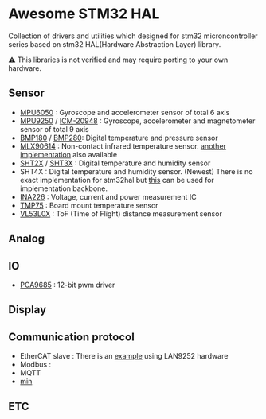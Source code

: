 # Awesome STM32 HAL

Collection of drivers and utilities which designed for stm32 microncontroller series based on stm32 HAL(Hardware Abstraction Layer) library.

:warning: This libraries is not verified and may require porting to your own hardware. 

## Sensor
- [MPU6050](https://github.com/leech001/MPU6050) : Gyroscope and accelerometer sensor of total 6 axis 
- [MPU9250](https://github.com/MarkSherstan/STM32-MPU6050-MPU9250-I2C-SPI) / [ICM-20948](https://github.com/therealwokewok/ICM20948) : Gyroscope, accelerometer and magnetometer sensor of total 9 axis
- [BMP180](https://github.com/eepj/BMP180_for_STM32_HAL) / [BMP280](https://github.com/ciastkolog/BMP280_STM32): Digital temperature and pressure sensor
- [MLX90614](https://github.com/dinamitemic/mlx90614) : Non-contact infrared temperature sensor. [another implementation](https://github.com/nimaltd/MLX90614) also available
- [SHT2X](https://github.com/eepj/SHT2x_for_STM32_HAL) / [SHT3X](https://github.com/henriheimann/stm32-hal-sht3x) : Digital temperature and humidity sensor
- SHT4X : Digital temperature and humidity sensor. (Newest) There is no exact implementation for stm32hal but [this](https://github.com/Sensirion/embedded-i2c-sht4x/blob/master/sensirion_i2c_hal.c) can be used for implementation backbone. 
- [INA226](https://github.com/Autofoxsys/AutoFox_INA226) : Voltage, current and power measurement IC
- [TMP75](https://github.com/ignacioinda/TMP75_STM32_HAL) : Board mount temperature sensor 
- [VL53L0X](https://github.com/lamik/VL53L0X_API_STM32_HAL) : ToF (Time of Flight) distance measurement sensor


## Analog

## IO
- [PCA9685](https://github.com/henriheimann/stm32-hal-pca9685) : 12-bit pwm driver

##

## Display


## Communication protocol 
- EtherCAT slave : There is an [example](https://github.com/kubabuda/ecat_servo/tree/main/examples/SOES_LAN9252) using LAN9252 hardware
- Modbus : 
- MQTT
- [min](https://github.com/min-protocol/min)

## ETC
